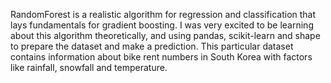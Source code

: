 RandomForest is a realistic algorithm for regression and classification that lays fundamentals for gradient boosting. I was very excited to be learning about this algorithm theoretically, and using pandas, scikit-learn and shape to prepare the dataset and make a prediction.
This particular dataset contains information about bike rent numbers in South Korea with factors like rainfall, snowfall and temperature.
